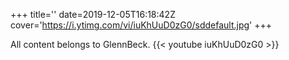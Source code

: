 +++
title=''
date=2019-12-05T16:18:42Z
cover='https://i.ytimg.com/vi/iuKhUuD0zG0/sddefault.jpg'
+++

All content belongs to GlennBeck.
{{< youtube iuKhUuD0zG0 >}}
